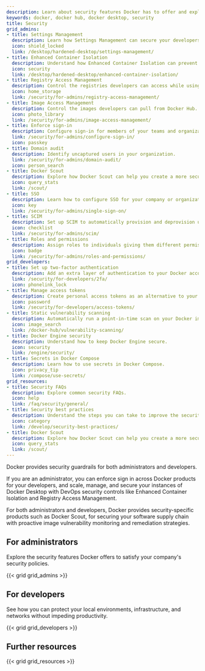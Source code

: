 ```yaml
---
description: Learn about security features Docker has to offer and explore best practices
keywords: docker, docker hub, docker desktop, security
title: Security
grid_admins:
- title: Settings Management
  description: Learn how Settings Management can secure your developers' workflows.
  icon: shield_locked
  link: /desktop/hardened-desktop/settings-management/
- title: Enhanced Container Isolation
  description: Understand how Enhanced Container Isolation can prevent container attacks.
  icon: security
  link: /desktop/hardened-desktop/enhanced-container-isolation/
- title: Registry Access Management
  description: Control the registries developers can access while using Docker Desktop.
  icon: home_storage
  link: /security/for-admins/registry-access-management/
- title: Image Access Management
  description: Control the images developers can pull from Docker Hub.
  icon: photo_library
  link: /security/for-admins/image-access-management/
- title: Enforce sign-in
  description: Configure sign-in for members of your teams and organizations.
  link: /security/for-admins/configure-sign-in/
  icon: passkey
- title: Domain audit
  description: Identify uncaptured users in your organization.
  link: /security/for-admins/domain-audit/
  icon: person_search
- title: Docker Scout
  description: Explore how Docker Scout can help you create a more secure software supply chain.
  icon: query_stats
  link: /scout/
- title: SSO
  description: Learn how to configure SSO for your company or organization.
  icon: key
  link: /security/for-admins/single-sign-on/
- title: SCIM
  description: Set up SCIM to automatically provision and deprovision users.
  icon: checklist
  link: /security/for-admins/scim/
- title: Roles and permissions
  description: Assign roles to individuals giving them different permissions within an organization. 
  icon: badge
  link: /security/for-admins/roles-and-permissions/
grid_developers: 
- title: Set up two-factor authentication
  description: Add an extra layer of authentication to your Docker account.
  link: /security/for-developers/2fa/
  icon: phonelink_lock
- title: Manage access tokens
  description: Create personal access tokens as an alternative to your password.
  icon: password
  link: /security/for-developers/access-tokens/
- title: Static vulnerability scanning
  description: Automatically run a point-in-time scan on your Docker images for vulnerabilities.
  icon: image_search
  link: /docker-hub/vulnerability-scanning/
- title: Docker Engine security
  description: Understand how to keep Docker Engine secure.
  icon: security
  link: /engine/security/
- title: Secrets in Docker Compose
  description: Learn how to use secrets in Docker Compose.
  icon: privacy_tip
  link: /compose/use-secrets/
grid_resources:
- title: Security FAQs
  description: Explore common security FAQs.
  icon: help
  link: /faq/security/general/
- title: Security best practices
  description: Understand the steps you can take to improve the security of your container.
  icon: category
  link: /develop/security-best-practices/
- title: Docker Scout
  description: Explore how Docker Scout can help you create a more secure software supply chain.
  icon: query_stats
  link: /scout/
---
```


Docker provides security guardrails for both administrators and developers. 

If you are an administrator, you can enforce sign in across Docker products for your developers, and 
scale, manage, and secure your instances of Docker Desktop with DevOps security controls like Enhanced Container Isolation and Registry Access Management. 

For both administrators and developers, Docker provides security-specific products such as Docker Scout, for securing your software supply chain with proactive image vulnerability monitoring and remediation strategies. 

## For administrators

Explore the security features Docker offers to satisfy your company's security policies.

{{< grid grid_admins >}} 

## For developers

See how you can protect your local environments, infrastructure, and networks without impeding productivity.

{{< grid grid_developers >}}  

## Further resources

{{< grid grid_resources >}}
